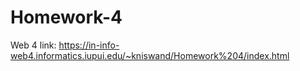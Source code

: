 # Homework-4

Web 4 link: https://in-info-web4.informatics.iupui.edu/~kniswand/Homework%204/index.html
